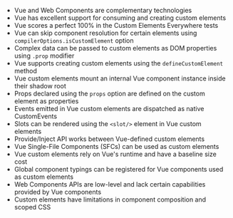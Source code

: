 - Vue and Web Components are complementary technologies
- Vue has excellent support for consuming and creating custom elements
- Vue scores a perfect 100% in the Custom Elements Everywhere tests
- Vue can skip component resolution for certain elements using `compilerOptions.isCustomElement` option
- Complex data can be passed to custom elements as DOM properties using `.prop` modifier
- Vue supports creating custom elements using the `defineCustomElement` method
- Vue custom elements mount an internal Vue component instance inside their shadow root
- Props declared using the `props` option are defined on the custom element as properties
- Events emitted in Vue custom elements are dispatched as native CustomEvents
- Slots can be rendered using the `<slot/>` element in Vue custom elements
- Provide/Inject API works between Vue-defined custom elements
- Vue Single-File Components (SFCs) can be used as custom elements
- Vue custom elements rely on Vue's runtime and have a baseline size cost
- Global component typings can be registered for Vue components used as custom elements
- Web Components APIs are low-level and lack certain capabilities provided by Vue components
- Custom elements have limitations in component composition and scoped CSS